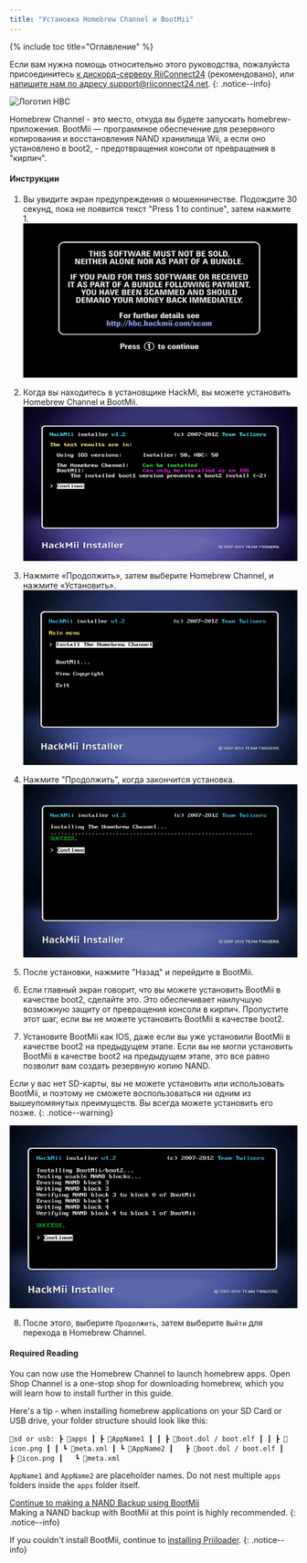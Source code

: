 ```yaml
---
title: "Установка Homebrew Channel и BootMii"
---
```


{% include toc title="Оглавление" %}

Если вам нужна помощь относительно этого руководства, пожалуйста присоединитесь [к дискорд-серверу RiiConnect24](https://discord.gg/rc24) (рекомендовано), или [напишите нам по адресу support@riiconnect24.net](mailto:support@riiconnect24.net).
{: .notice--info}

![Логотип HBC](/images/hbc.png)

Homebrew Channel - это место, откуда вы будете запускать homebrew-приложения. BootMii — программное обеспечение для резервного копирования и восстановления NAND хранилища Wii, а если оно установлено в boot2, - предотвращения консоли от превращения в "кирпич".

#### Инструкции

1. Вы увидите экран предупреждения о мошенничестве. Подождите 30 секунд, пока не появится текст "Press 1 to continue", затем нажмите 1. ![Экран предупреждения о мошенничестве](/images/Wii/ScamScreen.png)

2. Когда вы находитесь в установщике HackMi, вы можете установить Homebrew Channel и BootMii. ![Результаты](/images/Wii/Results.png)

3. Нажмите «Продолжить», затем выберите Homebrew Channel, и нажмите «Установить». ![Установите Homebrew Channel](/images/Wii/InstallHomebrewChannel.png)

4. Нажмите "Продолжить", когда закончится установка. ![Успешная установка Homebrew Channel](/images/Wii/SuccessHBC.png)

5. После установки, нажмите "Назад" и перейдите в BootMii.
6. Если главный экран говорит, что вы можете установить BootMii в качестве boot2, сделайте это. Это обеспечивает наилучшую возможную защиту от превращения консоли в кирпич. Пропустите этот шаг, если вы не можете установить BootMii в качестве boot2.
7. Установите BootMii как IOS, даже если вы уже установили BootMii в качестве boot2 на предыдущем этапе. Если вы не могли установить BootMii в качестве boot2 на предыдущем этапе, это все равно позволит вам создать резервную копию NAND.

Если у вас нет SD-карты, вы не можете установить или использовать BootMii, и поэтому не сможете воспользоваться ни одним из вышеупомянутых преимуществ. Вы всегда можете установить его позже.
{: .notice--warning}

![Установка BootMii](/images/Wii/InstallBootMii.png)

8. После этого, выберите `Продолжить`, затем выберите `Выйти` для перехода в Homebrew Channel.

#### Required Reading

You can now use the Homebrew Channel to launch homebrew apps. Open Shop Channel is a one-stop shop for downloading homebrew, which you will learn how to install further in this guide.

Here's a tip - when installing homebrew applications on your SD Card or USB drive, your folder structure should look like this:

`💾sd or usb:
 ┣ 📂apps
 ┃ ┣ 📂AppName1
 ┃ ┃ ┣ 📜boot.dol / boot.elf
 ┃ ┃ ┣ 📜icon.png
 ┃ ┃ ┗ 📜meta.xml
 ┃ ┗ 📂AppName2
 ┃   ┣ 📜boot.dol / boot.elf
 ┃   ┣ 📜icon.png
 ┃   ┗ 📜meta.xml`

`AppName1` and `AppName2` are placeholder names. Do not nest multiple `apps` folders inside the `apps` folder itself.

[Continue to making a NAND Backup using BootMii](bootmii)<br> Making a NAND backup with BootMii at this point is highly recommended.
{: .notice--info}

If you couldn't install BootMii, continue to [installing Priiloader](priiloader).
{: .notice--info}
